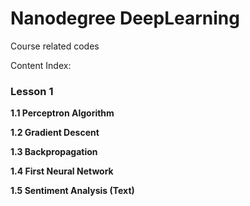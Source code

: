 # Nanodegree DeepLearning
Course related codes

Content Index:

### Lesson 1

__1.1 Perceptron Algorithm__

__1.2 Gradient Descent__

__1.3 Backpropagation__

__1.4 First Neural Network__

__1.5 Sentiment Analysis (Text)__
